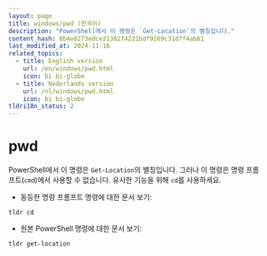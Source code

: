 ```yaml
---
layout: page
title: windows/pwd (한국어)
description: "PowerShell에서 이 명령은 `Get-Location`의 별칭입니다."
content_hash: 8b4e8273edce21302f4221bdf9169c31d7f4ab61
last_modified_at: 2024-11-16
related_topics:
  - title: English version
    url: /en/windows/pwd.html
    icon: bi bi-globe
  - title: Nederlands version
    url: /nl/windows/pwd.html
    icon: bi bi-globe
tldri18n_status: 2
---
```

# pwd

PowerShell에서 이 명령은 `Get-Location`의 별칭입니다.
그러나 이 명령은 명령 프롬프트(`cmd`)에서 사용할 수 없습니다. 유사한 기능을 위해 `cd`를 사용하세요.

- 동등한 명령 프롬프트 명령에 대한 문서 보기:

`tldr cd`

- 원본 PowerShell 명령에 대한 문서 보기:

`tldr get-location`
